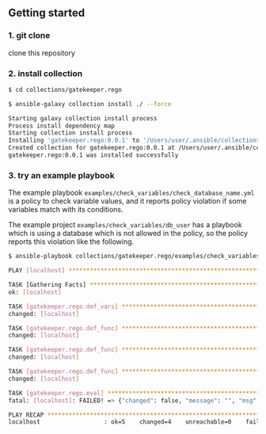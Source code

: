 ## Getting started

### 1. git clone

clone this repository

### 2. install collection

```bash
$ cd collections/gatekeeper.rego

$ ansible-galaxy collection install ./ --force

Starting galaxy collection install process
Process install dependency map
Starting collection install process
Installing 'gatekeeper.rego:0.0.1' to '/Users/user/.ansible/collections/ansible_collections/ansible/rego'
Created collection for gatekeeper.rego:0.0.1 at /Users/user/.ansible/collections/ansible_collections/ansible/rego
gatekeeper.rego:0.0.1 was installed successfully
```

### 3. try an example playbook

The example playbook `examples/check_variables/check_database_name.yml` is a policy to check variable values, and it reports policy violation if some variables match with its conditions.

The example project `examples/check_variables/db_user` has a playbook which is using a database which is not allowed in the policy, so the policy reports this violation like the following.


```bash
$ ansible-playbook collections/gatekeeper.rego/examples/check_variables/check_database_name.yml

PLAY [localhost] ************************************************************************************************************************

TASK [Gathering Facts] ******************************************************************************************************************
ok: [localhost]

TASK [gatekeeper.rego.def_vars] *********************************************************************************************************
changed: [localhost]

TASK [gatekeeper.rego.def_func] *********************************************************************************************************
changed: [localhost]

TASK [gatekeeper.rego.def_func] *********************************************************************************************************
changed: [localhost]

TASK [gatekeeper.rego.def_func] *********************************************************************************************************
changed: [localhost]

TASK [gatekeeper.rego.eval] *************************************************************************************************************
fatal: [localhost]: FAILED! => {"changed": false, "message": "", "msg": "Policy violation detected", "rego_block": "", "result": {"returncode": 1, "stderr": "{\n  \"not_allowed_databases\": [\n    \"not-allowed-db\"\n  ],\n  \"using_forbidden_database\": true\n}\n[FAILURE] Policy violation detected!\n", "stdout": ""}}

PLAY RECAP ******************************************************************************************************************************
localhost                  : ok=5    changed=4    unreachable=0    failed=1    skipped=0    rescued=0    ignored=0
```
